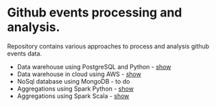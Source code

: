 # Github events processing and analysis.

Repository contains various approaches to process and analysis github events data.

* Data warehouse using PostgreSQL and Python - [show](postgres_dwh/README.md)
* Data warehouse in cloud using AWS - [show](cloud_dwh/README.md)
* NoSql database using MongoDB - to do
* Aggregations using Spark Python - [show](pyspark_agg/README.md)
* Aggregations using Spark Scala - [show](spark_scala_agg/README.md)
